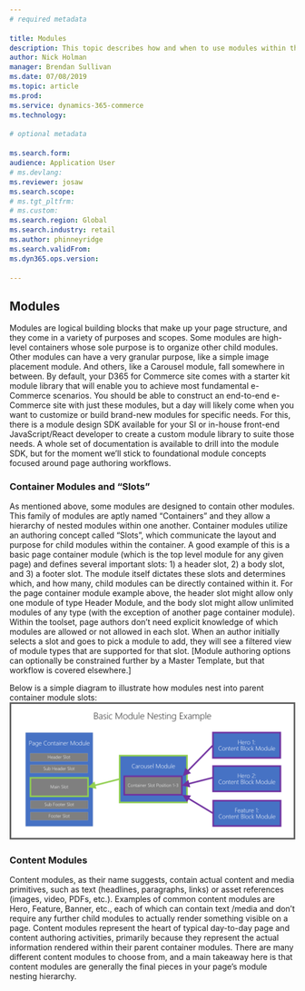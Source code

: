 ```yaml
---
# required metadata

title: Modules
description: This topic describes how and when to use modules within the e-commerce authoring toolset.
author: Nick Holman
manager: Brendan Sullivan
ms.date: 07/08/2019
ms.topic: article
ms.prod: 
ms.service: dynamics-365-commerce
ms.technology: 

# optional metadata

ms.search.form:  
audience: Application User
# ms.devlang: 
ms.reviewer: josaw
ms.search.scope: 
# ms.tgt_pltfrm: 
# ms.custom: 
ms.search.region: Global
ms.search.industry: retail
ms.author: phinneyridge
ms.search.validFrom: 
ms.dyn365.ops.version: 

---
```

## Modules

Modules are logical building blocks that make up your page structure, and they come in a variety of purposes and scopes. Some modules are high-level containers whose sole purpose is to organize other child modules. Other modules can have a very granular purpose, like a simple image placement module. And others, like a Carousel module, fall somewhere in between. By default, your D365 for Commerce site comes with a starter kit module library that will enable you to achieve most fundamental e-Commerce scenarios. You should be able to construct an end-to-end e-Commerce site with just these modules, but a day will likely come when you want to customize or build brand-new modules for specific needs. For this, there is a module design SDK available for your SI or in-house front-end JavaScript/React developer to create a custom module library to suite those needs. A whole set of documentation is available to drill into the module SDK, but for the moment we’ll stick to foundational module concepts focused around page authoring workflows.

### Container Modules and “Slots”

As mentioned above, some modules are designed to contain other modules. This family of modules are aptly named “Containers” and they allow a hierarchy of nested modules within one another. Container modules utilize an authoring concept called “Slots”, which communicate the layout and purpose for child modules within the container. A good example of this is a basic page container module (which is the top level module for any given page) and defines several important slots: 1) a header slot, 2) a body slot, and 3) a footer slot. The module itself dictates these slots and determines which, and how many, child modules can be directly contained within it. For the page container module example above, the header slot might allow only one module of type Header Module, and the body slot might allow unlimited modules of any type (with the exception of another page container module). Within the toolset, page authors don’t need explicit knowledge of which modules are allowed or not allowed in each slot. When an author initially selects a slot and goes to pick a module to add, they will see a filtered view of module types that are supported for that slot. \[Module authoring options can optionally be constrained further by a Master Template, but that workflow is covered elsewhere.\]

Below is a simple diagram to illustrate how modules nest into parent container module slots:
![Nesting Modules](../commerce/media/basic-module-nesting.png)

### Content Modules

Content modules, as their name suggests, contain actual content and media primitives, such as text (headlines, paragraphs, links) or asset references (images, video, PDFs, etc.). Examples of common content modules are Hero, Feature, Banner, etc., each of which can contain text /media and don’t require any further child modules to actually render something visible on a page. Content modules represent the heart of typical day-to-day page and content authoring activities, primarily because they represent the actual information rendered within their parent container modules. There are many different content modules to choose from, and a main takeaway here is that content modules are generally the final pieces in your page’s module nesting hierarchy.
